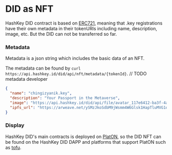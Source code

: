 # DID as NFT

HashKey DID contract is based on [ERC721](https://eips.ethereum.org/EIPS/eip-721), meaning that .key registrations have their own metadata in their tokenURIs including name, description, image, etc. But the DID can not be transferred so far.

### Metadata

Metadata is a json string which includes the basic data of an NFT.

The metadata can be found by `curl https://api.hashkey.id/did/api/nft/metadata/{tokenId}`. // TODO metadata developer

```json
{
  "name": "chingizyanik.key",
  "description": "Your Passport in the Metaverse",
  "image": "https://api.hashkey.id/did/api/file/avatar_117e6412-ba3f-4acd-a5a3-b171e5acfb17.png",
  "ipfs_url": "https://arweave.net/ySMzJkoSdbM9jWsmm4W6Glsk1HapTluMVG1oyi5QpaA"
}
```

### Display

HashKey DID's main contracts is deployed on [PlatON](https://www.platon.network/), so the DID NFT can be found on the HashKey DID DAPP and platforms that support PlatON such as [tofu](https://tofunft.com/platon).
